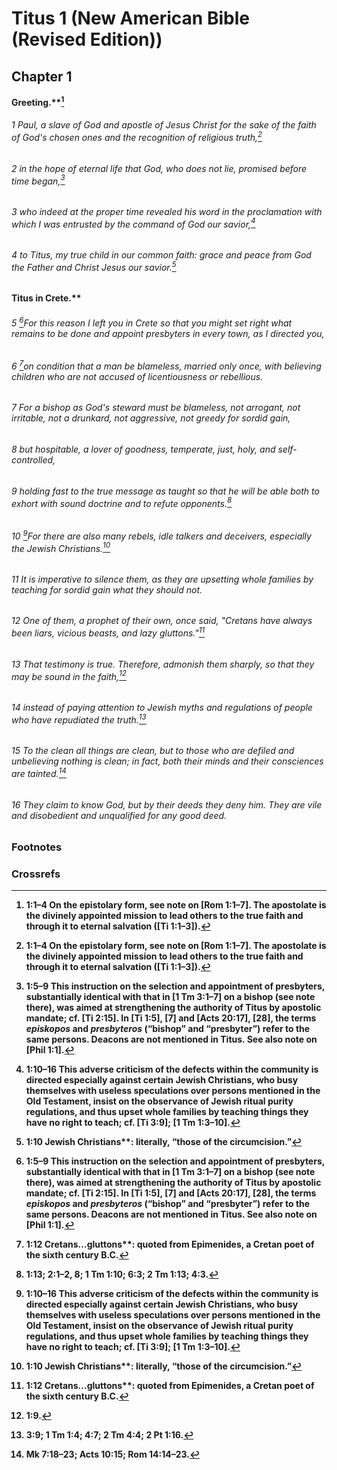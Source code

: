 
# Titus 1 (New American Bible (Revised Edition))
## Chapter 1
<b class="inline-h3">Greeting.**[^a] 
###### 1 Paul, a slave of God and apostle of Jesus Christ for the sake of the faith of God's chosen ones and the recognition of religious truth,[^A]  
###### 2 in the hope of eternal life that God, who does not lie, promised before time began,[^B]  
###### 3 who indeed at the proper time revealed his word in the proclamation with which I was entrusted by the command of God our savior,[^C]  
###### 4 to Titus, my true child in our common faith: grace and peace from God the Father and Christ Jesus our savior.[^D]
<b class="inline-h3">Titus in Crete.** 
###### 5 [^b]For this reason I left you in Crete so that you might set right what remains to be done and appoint presbyters in every town, as I directed you,  
###### 6 [^E]on condition that a man be blameless, married only once, with believing children who are not accused of licentiousness or rebellious.  
###### 7 For a bishop as God's steward must be blameless, not arrogant, not irritable, not a drunkard, not aggressive, not greedy for sordid gain,  
###### 8 but hospitable, a lover of goodness, temperate, just, holy, and self-controlled,  
###### 9 holding fast to the true message as taught so that he will be able both to exhort with sound doctrine and to refute opponents.[^F]  
###### 10 [^c]For there are also many rebels, idle talkers and deceivers, especially the Jewish Christians.[^d]  
###### 11 It is imperative to silence them, as they are upsetting whole families by teaching for sordid gain what they should not.  
###### 12 One of them, a prophet of their own, once said, "Cretans have always been liars, vicious beasts, and lazy gluttons."[^e]  
###### 13 That testimony is true. Therefore, admonish them sharply, so that they may be sound in the faith,[^G]  
###### 14 instead of paying attention to Jewish myths and regulations of people who have repudiated the truth.[^H]  
###### 15 To the clean all things are clean, but to those who are defiled and unbelieving nothing is clean; in fact, both their minds and their consciences are tainted.[^I]  
###### 16 They claim to know God, but by their deeds they deny him. They are vile and disobedient and unqualified for any good deed.

### Footnotes
[^a]: 1:1–4 On the epistolary form, see note on [Rom 1:1–7]. The apostolate is the divinely appointed mission to lead others to the true faith and through it to eternal salvation ([Ti 1:1–3]).
[^b]: 1:5–9 This instruction on the selection and appointment of presbyters, substantially identical with that in [1 Tm 3:1–7] on a bishop (see note there), was aimed at strengthening the authority of Titus by apostolic mandate; cf. [Ti 2:15]. In [Ti 1:5], [7] and [Acts 20:17], [28], the terms _episkopos_ and _presbyteros_ (“bishop” and “presbyter”) refer to the same persons. Deacons are not mentioned in Titus. See also note on [Phil 1:1].
[^c]: 1:10–16 This adverse criticism of the defects within the community is directed especially against certain Jewish Christians, who busy themselves with useless speculations over persons mentioned in the Old Testament, insist on the observance of Jewish ritual purity regulations, and thus upset whole families by teaching things they have no right to teach; cf. [Ti 3:9]; [1 Tm 1:3–10].
[^d]: 1:10 <b class="catch-word">Jewish Christians**: literally, “those of the circumcision.”
[^e]: 1:12 <b class="catch-word">Cretans…gluttons**: quoted from Epimenides, a Cretan poet of the sixth century B.C.

### Crossrefs
[^A]: 1 Tm 2:4; 4:3; 2 Tm 2:25; 3:7; Hb 10:26.
[^B]: 3:7; 2 Tm 1:1; 1 Jn 2:25.
[^C]: 2:10; 3:4; Ps 24:5; 1 Tm 1:1; 2:3; 4:10; Jude 25.
[^D]: 2:13; 3:6; Phil 3:20; 2 Tm 1:10; 2 Pt 1:11; 2:20; 3:2, 18.
[^E]: 1 Tm 3:2–7; 2 Tm 2:24–26.
[^F]: 1:13; 2:1–2, 8; 1 Tm 1:10; 6:3; 2 Tm 1:13; 4:3.
[^G]: 1:9.
[^H]: 3:9; 1 Tm 1:4; 4:7; 2 Tm 4:4; 2 Pt 1:16.
[^I]: Mk 7:18–23; Acts 10:15; Rom 14:14–23.

